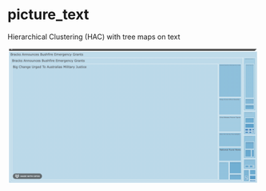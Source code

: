 # picture_text
Hierarchical Clustering (HAC) with tree maps on text

<p align="center">
  <img src="assets/tree_map1.gif" width=1000>
</p>

